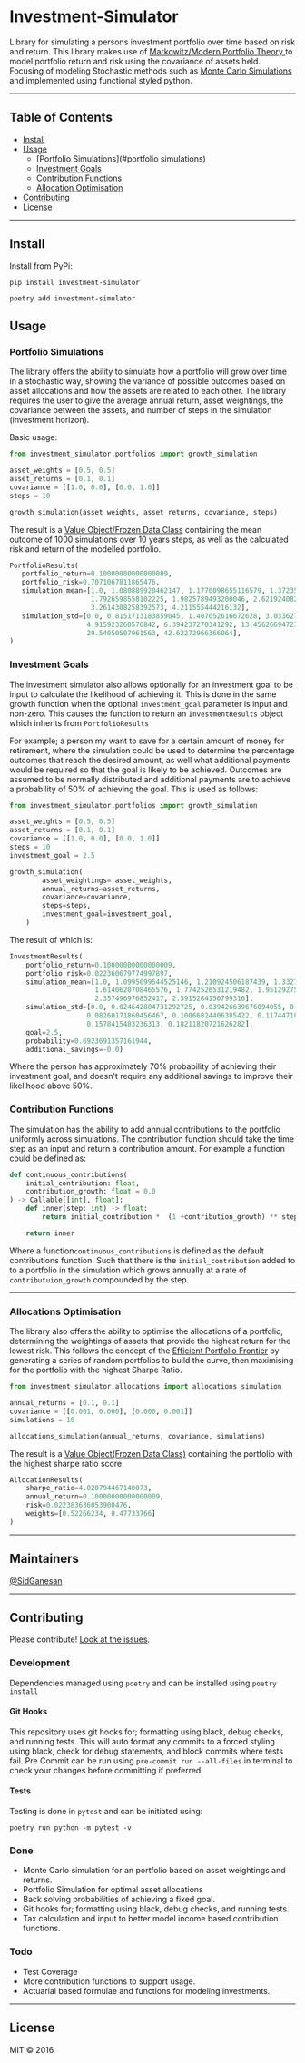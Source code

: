# Investment-Simulator

Library for simulating a persons investment portfolio over time based on risk and return. This library makes use of [Markowitz/Modern Portfolio Theory
](https://www.investopedia.com/terms/m/modernportfoliotheory.asp "Modern Portfolio Theory") to model portfolio return and risk using the covariance
 of assets held. Focusing of modeling Stochastic methods such as [Monte Carlo Simulations](https://corporatefinanceinstitute.com/resources/knowledge/modeling/monte-carlo-simulation/
 "Monte Carlo For Finance") and implemented using functional styled python.

---

## Table of Contents
- [Install](#install)
- [Usage](#usage)
  - [Portfolio Simulations](#portfolio simulations)
  - [Investment Goals](#investment-goals)
  - [Contribution Functions](#contribution-functions)
  - [Allocation Optimisation](#allocations-optimisation)
- [Contributing](#contributing)
- [License](#license)

---

## Install

Install from PyPi:
```
pip install investment-simulator
```
```
poetry add investment-simulator
```

## Usage
### Portfolio Simulations

The library offers the ability to simulate how a portfolio will grow over time in a stochastic way, showing the variance of possible outcomes based on
 asset allocations and how the assets are related to each other. The library requires the user to give the average annual return, asset weightings,
  the covariance between the assets, and number of steps in the simulation (investment horizon).

Basic usage:
```python
from investment_simulator.portfolios import growth_simulation

asset_weights = [0.5, 0.5]
asset_returns = [0.1, 0.1]
covariance = [[1.0, 0.0], [0.0, 1.0]]
steps = 10

growth_simulation(asset_weights, asset_returns, covariance, steps)
```

The result is a [Value Object/Frozen Data Class](https://docs.python.org/3/library/dataclasses.html "Data Classes") containing the mean outcome of
 1000 simulations over 10 years steps, as well as the calculated risk and return of the modelled portfolio.
 ```python
PortfolioResults(
    portfolio_return=0.10000000000000009,
    portfolio_risk=0.7071067811865476,
    simulation_mean=[1.0, 1.080889920462147, 1.1770098655116579, 1.372350014835664, 1.7036261053980901,
                     1.7926598558102225, 1.9825789493200046, 2.621924082582044, 3.200699630098704,
                     3.2614308258392573, 4.211555444216132],
    simulation_std=[0.0, 0.8151713183859045, 1.407052616672628, 3.0336270877135734, 4.8721084117880755,
                    4.915923260576842, 6.394237270341292, 13.456266947236522, 24.550547468886933,
                    29.54050507961563, 42.62272966366064],
)
```

### Investment Goals

The investment simulator also allows optionally for an investment goal to be input to calculate the likelihood of achieving it.
 This is done in the same growth function when the optional `investment_goal` parameter is input and non-zero. This causes the
  function to return an `InvestmentResults` object which inherits from `PortfolioResults`

For example; a person my want to save for a certain amount of money for retirement, where the simulation could be used to determine the percentage outcomes that
  reach the desired amount, as well what additional payments would be required so that the goal is likely to be achieved. Outcomes are assumed
   to be normally distributed and additional payments are to achieve a probability of 50% of achieving the goal. This is used as follows:
```python
from investment_simulator.portfolios import growth_simulation

asset_weights = [0.5, 0.5]
asset_returns = [0.1, 0.1]
covariance = [[1.0, 0.0], [0.0, 1.0]]
steps = 10
investment_goal = 2.5

growth_simulation(
        asset_weightings= asset_weights,
        annual_returns=asset_returns,
        covariance=covariance,
        steps=steps,
        investment_goal=investment_goal,
    )
```

The result of which is:
```python
InvestmentResults(
    portfolio_return=0.10000000000000009,
    portfolio_risk=0.022360679774997897,
    simulation_mean=[1.0, 1.0995099544525146, 1.210924506187439, 1.3327478170394897, 1.4653383493423462,
                     1.6140620708465576, 1.7742526531219482, 1.9512927532196045, 2.1460065841674805,
                     2.357496976852417, 2.5915284156799316],
    simulation_std=[0.0, 0.024642884731292725, 0.039426639676094055, 0.052822574973106384, 0.06663929671049118,
                   0.08260171860456467, 0.10066824406385422, 0.11744718253612518, 0.13588516414165497,
                   0.1578415483236313, 0.18211820721626282],
    goal=2.5,
    probability=0.6923691357161944,
    additional_savings=-0.0)
```
Where the person has approximately 70% probability of achieving their investment goal, and doesn't require any additional savings to improve their
 likelihood above 50%.

### Contribution Functions

The simulation has the ability to add annual contributions to the portfolio uniformly across simulations. The contribution function should take the
 time step as an input and return a contribution amount. For example a function could be defined as:
```python
def continuous_contributions(
    initial_contribution: float,
    contribution_growth: float = 0.0
) -> Callable[[int], float]:
    def inner(step: int) -> float:
        return initial_contribution *  (1 +contribution_growth) ** step

    return inner
```

Where a function`continuous_contributions` is defined as the default contributions function. Such that there is the `initial_contribution` added to
 to a portfolio in the simulation which grows annually at a rate of `contributuion_growth` compounded by the step.

---

### Allocations Optimisation

The library also offers the ability to optimise the allocations of a portfolio, determining the weightings of assets that provide the highest
 return for the lowest risk. This follows the concept of the [Efficient Portfolio Frontier](https://www.investopedia.com/terms/e/efficientfrontier.asp
 "Efficient Portfolio Frontier") by generating a series of random portfolios to build the curve, then maximising for the portfolio with the
  highest Sharpe Ratio.
```python
from investment_simulator.allocations import allocations_simulation

annual_returns = [0.1, 0.1]
covariance = [[0.001, 0.000], [0.000, 0.001]]
simulations = 10

allocations_simulation(annual_returns, covariance, simulations)
```

The result is a [Value Object(Frozen Data Class)](https://docs.python.org/3/library/dataclasses.html "Data Classes") containing the portfolio with
 the highest sharpe ratio score.
```python
AllocationResults(
    sharpe_ratio=4.020794467140073,
    annual_return=0.10000000000000009,
    risk=0.022383636053900476,
    weights=[0.52266234, 0.47733766]
)
```

---

## Maintainers

[@SidGanesan](https://github.com/jarden-sid)

---

## Contributing

Please contribute! [Look at the issues](https://github.com/jarden-sid/investment-simulator/issues).


### Development
Dependencies managed using `poetry` and can be installed using `poetry install`

#### Git Hooks
This repository uses git hooks for; formatting using black, debug checks, and running tests. This will auto format any commits to a forced styling
 using black, check for debug statements, and block commits where tests fail. Pre Commit can be run using `pre-commit run --all-files` in terminal to
  check your changes before committing if preferred.

#### Tests
Testing is done in `pytest` and can be initiated using:
```shell script
poetry run python -m pytest -v
```

### Done
* Monte Carlo simulation for an portfolio based on asset weightings and returns.
* Portfolio Simulation for optimal asset allocations
* Back solving probabilities of achieving a fixed goal.
* Git hooks for; formatting using black, debug checks, and running tests.
* Tax calculation and input to better model income based contribution functions.

### Todo
* Test Coverage
* More contribution functions to support usage.
* Actuarial based formulae and functions for modeling investments.
---

## License

MIT © 2016
